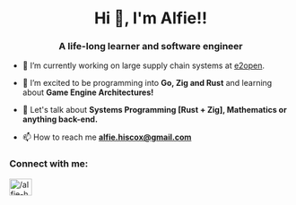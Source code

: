 <h1 align="center">Hi 👋, I'm Alfie!!</h1>
<h3 align="center">A life-long learner and software engineer</h3>

- 🔭 I’m currently working on large supply chain systems at [e2open](https://www.e2open.com/).

- 🌱 I’m excited to be programming into **Go, Zig and Rust** and learning about **Game Engine Architectures!**

- 💬 Let's talk about **Systems Programming [Rust + Zig], Mathematics or anything back-end.**

- 📫 How to reach me **alfie.hiscox@gmail.com**

<h3 align="left">Connect with me:</h3>
<p align="left">
<a href="https://linkedin.com/in//alfie-h" target="blank"><img align="center" src="https://cdn.jsdelivr.net/npm/simple-icons@3.0.1/icons/linkedin.svg" alt="/alfie-h" height="30" width="40" /></a>
</p>
